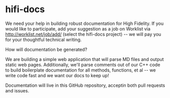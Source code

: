 hifi-docs
=========

We need your help in building robust documentation for High Fidelity. If you would like to participate, add your suggestion as a job on Worklist via http://worklist.net/job/add/ (select the hifi-docs project) -- we will pay you for your thoughtful technical writing.

How will documentation be generated?

We are building a simple web application that will parse MD files and output static web pages. Additionally, we'll parse comments out of our C++ code to build boilerplate documentation for all methods, functions, et al -- we write code fast and we want our docs to keep up!

Documentation will live in this GitHub repository, acceptin both pull requests and issues.
